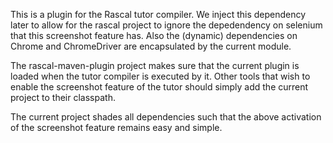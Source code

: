 This is a plugin for the Rascal tutor compiler. 
We inject this dependency later to allow for the rascal project
to ignore the depedendency on selenium that this screenshot feature
has. Also the (dynamic) dependencies on Chrome and ChromeDriver are
encapsulated by the current module.

The rascal-maven-plugin project makes sure that the current plugin
is loaded when the tutor compiler is executed by it. Other tools
that wish to enable the screenshot feature of the tutor should
simply add the current project to their classpath.

The current project shades all dependencies such that the above
activation of the screenshot feature remains easy and simple.
